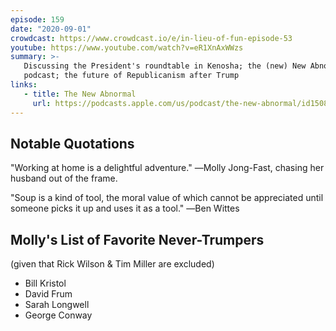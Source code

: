 ```yaml
---
episode: 159
date: "2020-09-01"
crowdcast: https://www.crowdcast.io/e/in-lieu-of-fun-episode-53
youtube: https://www.youtube.com/watch?v=eR1XnAxWWzs
summary: >-
   Discussing the President's roundtable in Kenosha; the (new) New Abnormal
   podcast; the future of Republicanism after Trump
links:
   - title: The New Abnormal
     url: https://podcasts.apple.com/us/podcast/the-new-abnormal/id1508202790
---
```


## Notable Quotations

"Working at home is a delightful adventure." ―Molly Jong-Fast, chasing her husband out of the frame.

"Soup is a kind of tool, the moral value of which cannot be appreciated until someone picks it up and uses it as a tool." ―Ben Wittes

## Molly's List of Favorite Never-Trumpers

(given that Rick Wilson & Tim Miller are excluded)

- Bill Kristol
- David Frum
- Sarah Longwell
- George Conway

